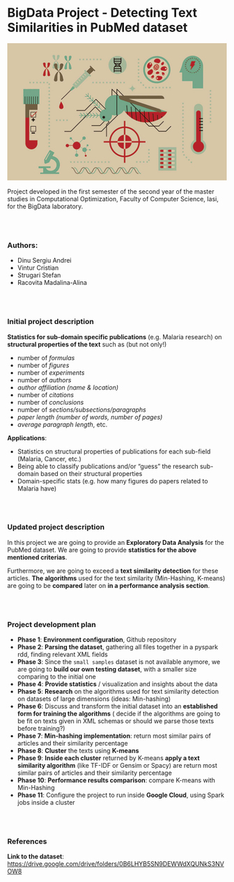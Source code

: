 # BigData Project - Detecting Text Similarities in PubMed dataset

![cover](malaria_research_cover.jpg)

Project developed in the first semester of the second year of the master studies in Computational Optimization,
Faculty of Computer Science, Iasi, for the BigData laboratory.

<br></br>

### Authors:
- Dinu Sergiu Andrei
- Vintur Cristian
- Strugari Stefan
- Racovita Madalina-Alina

<br></br>

### Initial project description

**Statistics for sub-domain specific publications** (e.g. Malaria research) on **structural properties of the text** such as (but not only!) 
- number of _formulas_
- number of _figures_
- number of _experiments_
- number of _authors_
- _author affiliation (name & location)_
- number of _citations_
- number of _conclusions_
- number of _sections/subsections/paragraphs_
- _paper length (number of words, number of pages)_
- _average paragraph length_, etc.

**Applications**:
- Statistics on structural properties of publications for each sub-field (Malaria, Cancer, etc.)
- Being able to classify publications and/or “guess” the research sub-domain based on their structural properties
- Domain-specific stats (e.g. how many figures do papers related to Malaria have)

<br></br>

### Updated project description

In this project we are going to provide an **Exploratory Data Analysis** for the PubMed dataset. 
We are going to provide **statistics for the above mentioned criterias**.

Furthermore, we are going to exceed a **text similarity detection** for these articles. **The algorithms** 
used for the text similarity (Min-Hashing, K-means) are going to be **compared** later on **in a performance analysis section**.

<br></br>

### Project development plan 

- **Phase 1**: **Environment configuration**, Github repository 
- **Phase 2**: **Parsing the dataset**, gathering all files together in a pyspark rdd, finding relevant XML fields
- **Phase 3**: Since the `small samples` dataset is not available anymore, we are going to **build
our own testing dataset**, with a smaller size comparing to the initial one
- **Phase 4**: **Provide statistics** / visualization and insights about the data
- **Phase 5**: **Research** on the algorithms used for text similarity detection on datasets of large dimensions (ideas: Min-hashing)
- **Phase 6**: Discuss and transform the initial dataset into an **established form for training the algorithms** (
decide if the algorithms are going to be fit on texts given in XML schemas or should we parse those texts before training?)
- **Phase 7**: **Min-hashing implementation**: return most similar pairs of articles and their similarity percentage
- **Phase 8**: **Cluster** the texts using **K-means**
- **Phase 9**: **Inside each cluster** returned by K-means **apply a text similarity algorithm** (like TF-IDF or Gensim or Spacy)
are return most similar pairs of articles and their similarity percentage
- **Phase 10**: **Performance results comparison**: compare K-means with Min-Hashing
- **Phase 11**: Configure the project to run inside **Google Cloud**, using Spark jobs inside a cluster

<br></br>

### References

**Link to the dataset**: https://drive.google.com/drive/folders/0B6LHYB5SN9DEWWdXQUNkS3NVOW8